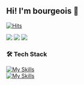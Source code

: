 ## Hi! I'm bourgeois 👋

[![Hits](https://hits.seeyoufarm.com/api/count/incr/badge.svg?url=https%3A%2F%2Fgithub.com%2Fbourgeois46&count_bg=%23B1C978&title_bg=%23000000&icon=&icon_color=%23E7E7E7&title=%F0%9F%91%80++Today%27s+Visits+%2F+Total+Visits&edge_flat=false)](https://hits.seeyoufarm.com)

  <a href="https://velog.io/@bourgeois46"><img src="https://img.shields.io/badge/Tech%20Blog-11B48A?style=flat-square&logo=Vimeo&logoColor=white&link=https://velog.io/@hyeinisfree"/></a>
  <a href="juahsome2795@gmail.com"><img src="https://img.shields.io/badge/Gmail-d14836?style=flat-square&logo=Gmail&logoColor=white&link=kimhyein7110@gmail.com"/></a>
  <a href="https://www.instagram.com/bou_rgeois46"><img src="https://img.shields.io/badge/Instagram-E4405F?style=flat-square&logo=Instagram&logoColor=white"/></a>

  <h3>🛠 Tech Stack </h3>

  [![My Skills](https://skillicons.dev/icons?i=git,notion,figma,discord,vscode,visualstudio,eclipse,html,css,js,ts,jquery,python,c,java )](https://skillicons.dev)<br>
  [![My Skills](https://skillicons.dev/icons?i=unity,react,tailwind,firebase,linux,docker,aws)](https://skillicons.dev)
</p>


  




